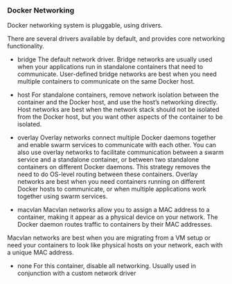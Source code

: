 ### Docker Networking
Docker networking system is pluggable, using drivers.

There are several drivers available by default, and provides core networking functionality.

- bridge
 The default network driver. 
 Bridge networks are usually used when your applications run in standalone containers that need to communicate.
User-defined bridge networks are best when you need multiple containers to communicate on the same Docker host.

- host 
 For standalone containers, remove network isolation between the container and the Docker host, and use the host’s networking directly. 
Host networks are best when the network stack should not be isolated from the Docker host, but you want other aspects of the container to be isolated.

- overlay
Overlay networks connect multiple Docker daemons together and enable swarm services to communicate with each other. You can also use overlay networks to facilitate communication between a swarm service and a standalone container, or between two standalone containers on different Docker daemons. This strategy removes the need to do OS-level routing between these containers.
Overlay networks are best when you need containers running on different Docker hosts to communicate, or when multiple applications work together using swarm services.

- macvlan
Macvlan networks allow you to assign a MAC address to a container, making it appear as a physical device on your network. The Docker daemon routes traffic to containers by their MAC addresses.

Macvlan networks are best when you are migrating from a VM setup or need your containers to look like physical hosts on your network, each with a unique MAC address.

- none
For this container, disable all networking. Usually used in conjunction with a custom network driver
